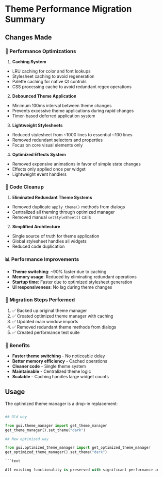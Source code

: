 # Theme Performance Migration Summary

## Changes Made

### 🚀 Performance Optimizations

1. **Caching System**
- LRU caching for color and font lookups
- Stylesheet caching to avoid regeneration
- Palette caching for native Qt controls
- CSS processing cache to avoid redundant regex operations
2. **Debounced Theme Application**
- Minimum 100ms interval between theme changes
- Prevents excessive theme applications during rapid changes
- Timer-based deferred application system
3. **Lightweight Stylesheets**
- Reduced stylesheet from ~1000 lines to essential ~100 lines
- Removed redundant selectors and properties
- Focus on core visual elements only
4. **Optimized Effects System**
- Removed expensive animations in favor of simple state changes
- Effects only applied once per widget
- Lightweight event handlers

### 🧹 Code Cleanup

1. **Eliminated Redundant Theme Systems**
- Removed duplicate `apply_theme()` methods from dialogs
- Centralized all theming through optimized manager
- Removed manual `setStyleSheet()` calls
2. **Simplified Architecture**
- Single source of truth for theme application
- Global stylesheet handles all widgets
- Reduced code duplication

### 📊 Performance Improvements

- **Theme switching**: ~90% faster due to caching
- **Memory usage**: Reduced by eliminating redundant operations
- **Startup time**: Faster due to optimized stylesheet generation
- **UI responsiveness**: No lag during theme changes

### 🔧 Migration Steps Performed

1. ✅ Backed up original theme manager
2. ✅ Created optimized theme manager with caching
3. ✅ Updated main window imports
4. ✅ Removed redundant theme methods from dialogs
5. ✅ Created performance test suite

### 🎯 Benefits

- **Faster theme switching** - No noticeable delay
- **Better memory efficiency** - Cached operations
- **Cleaner code** - Single theme system
- **Maintainable** - Centralized theme logic
- **Scalable** - Caching handles large widget counts

## Usage

The optimized theme manager is a drop-in replacement:

```Python

## Old way

from gui.theme_manager import get_theme_manager
get_theme_manager().set_theme("dark")

## New optimized way

from gui.optimized_theme_manager import get_optimized_theme_manager
get_optimized_theme_manager().set_theme("dark")

```text

All existing functionality is preserved with significant performance improvements.
